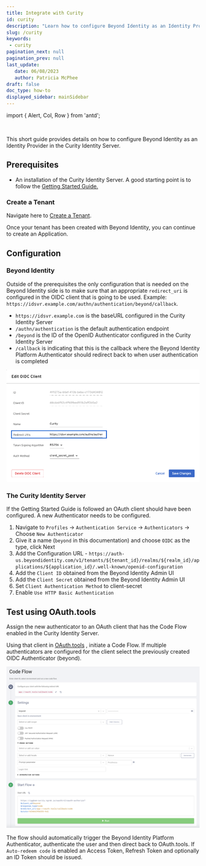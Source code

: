 ```yaml
---
title: Integrate with Curity
id: curity
description: "Learn how to configure Beyond Identity as an Identity Provider in the Curity Identity Server."
slug: /curity
keywords: 
 - curity
pagination_next: null
pagination_prev: null
last_update: 
   date: 06/08/2023
   author: Patricia McPhee
draft: false
doc_type: how-to
displayed_sidebar: mainSidebar
---
```


import { Alert, Col, Row } from 'antd';

<Row>
  <Col span={6}>
    <Alert message="Ready for review" type="success" />
  </Col>
</Row>
<br />


This short guide provides details on how to configure Beyond Identity as an Identity Provider in the Curity Identity Server.

## Prerequisites

* An installation of the Curity Identity Server. A good starting point is to follow the [Getting Started Guide.](https://curity.io/resources/getting-started/)

### Create a Tenant
Navigate here to [Create a Tenant](https://www.beyondidentity.com/developers/signup).

Once your tenant has been created with Beyond Identity, you can continue to create an Application. 

## Configuration

### Beyond Identity

Outside of the prerequisites the only configuration that is needed on the Beyond Identity side is to make sure that an appropriate `redirect_uri` is configured in the OIDC client that is going to be used. Example: `https://idsvr.example.com/authn/authentication/beyond/callback`.

*  `https://idsvr.example.com` is the baseURL configured in the Curity Identity Server 
*  `/authn/authentication` is the default authentication endpoint
*  `/beyond` is the ID of the OpenID Authenticator configured in the Curity Identity Server 
*  `/callback` is indicating that this is the callback where the Beyond Identity Platform
Authenticator should redirect back to when user authentication is completed

![sso-curity-1](../images/integration-guides/sso-curity-1.png)

### The Curity Identity Server

If the Getting Started Guide is followed an OAuth client should have been configured. A new Authenticator needs to be configured.

1. Navigate to `Profiles` -> `Authentication Service` -> `Authenticators` -> Choose `New Authenticator`
2. Give it a name (`beyond` in this documentation) and choose `OIDC` as the type, click Next
3. Add the Configuration URL - `https://auth-us.beyondidentity.com/v1/tenants/${tenant_id}/realms/${realm_id}/applications/${application_id}/.well-known/openid-configuration`
4. Add the `Client ID` obtained from the Beyond Identity Admin UI
5. Add the `Client Secret` obtained from the Beyond Identity Admin UI 
6. Set `Client Authentication Method` to client-secret
7. Enable `Use HTTP Basic Authentication`

## Test using OAuth.tools

Assign the new authenticator to an OAuth client that has the Code Flow enabled in the Curity Identity Server.

Using that client in [OAuth.tools](https://oauth.tools) , initiate a Code Flow. If multiple authenticators are configured for the client select the previously created OIDC Authenticator (beyond).

![sso-curity-2](../images/integration-guides/sso-curity-2.png)

The flow should automatically trigger the Beyond Identity Platform Authenticator, authenticate the user and then direct back to OAuth.tools. If `Auto-redeem code` is enabled an Access Token, Refresh Token and optionally an ID Token should be issued.